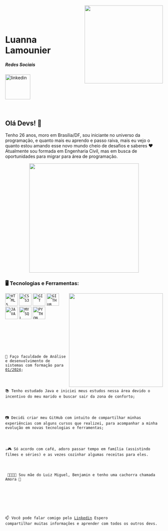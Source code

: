 
<img align="right" width="250px" style="margin-top:-20px" src="https://i.ibb.co/rp9jHLZ/Whats-App-Image-2023-02-21-at-15-52-27-1.jpg">

</br>
</br>

<div dsplay="inline-block">
 
 <h1 align="left">Luanna Lamounier</h1>

  ##### Redes Sociais
  <a href="https://www.linkedin.com/in/luannadias/">
    <img width="80px" src="https://i.ibb.co/RyZx12b/linkedin.png" alt="linkedin" style="vertical-align:top;">
  </a>
</div>





</br>
</br>

## Olá Devs! 👋

Tenho 26 anos, moro em Brasília/DF, sou iniciante no universo da programação, e quanto mais eu aprendo e passo raiva, mais eu vejo o quanto estou amando esse novo mundo cheio de desafios e saberes ❤
</br>Atualmente sou formada em Engenharia Civil, mas em busca de oportunidades para migrar para área de programação.

<p align="center">
  <img src="https://media.giphy.com/media/zOvBKUUEERdNm/giphy.gif" width="350">
</p>

### 🖥️ Tecnologias e Ferramentas: 
<img width="300px" align="right" src="https://i.ibb.co/GPmc6Ds/Whats-App-Image-2023-02-21-at-15-52-28-1.jpg">
<code><img width="40px" src="https://cdn.jsdelivr.net/gh/devicons/devicon/icons/html5/html5-original-wordmark.svg" title = "HTML5"/></code>
<code><img width="40px" src="https://cdn.jsdelivr.net/gh/devicons/devicon/icons/css3/css3-original-wordmark.svg" title = "CSS3"/></code>
<code><img width="40px" src="https://cdn.jsdelivr.net/gh/devicons/devicon/icons/git/git-original.svg" title = "GIT"/></code>
<code><img width="40px" src="https://cdn.jsdelivr.net/gh/devicons/devicon/icons/github/github-original.svg" title = "GITHUB"/></code>
<code><img width="40px" src="https://cdn.jsdelivr.net/gh/devicons/devicon/icons/java/java-original.svg" title = "JAVA"/></code>
<code><img width="40px" src="https://cdn.jsdelivr.net/gh/devicons/devicon/icons/mysql/mysql-original.svg" title = "MYSQL"/></code>
<code><img width="40px" src="https://imagens.tiespecialistas.com.br/2016/01/pythonlogo.jpg" title = "PYTHON"</code>



</br>
</br>
<div display="inline-block">
 <p align="left">🤿 Faço faculdade de Análise e desenvolvimento de sistemas com formação para <a href="https://www.alura.com.br/">01/2024</a>;</p>
 <p align="left">📚 Tenho estudado Java e iniciei meus estudos nessa área devido o incentivo do meu marido e buscar sair da zona de conforto;</p>
 <p align="left">📷 Decidi criar meu GitHub com intuito de compartilhar minhas experiências com alguns cursos que realizei, para acompanhar a minha evolução em novas tecnologias e ferramentas;</p> 
 <p align="left">☕🎮 Só acordo com café, adoro passar tempo em família (assistindo filmes e séries) e as vezes cozinhar algumas receitas para eles.</p>
 <p align="left"> 👨‍👨‍👦‍👦 Sou mãe do Luiz Miguel, Benjamin e tenho uma cachorra chamada Amora 🐶 </p>
</div>



</br>

📫 Você pode falar comigo pelo [Linkedin](https://www.linkedin.com/in/luannadias/) Espero compartilhar muitas informações e aprender com todos os outros devs.
</br>
